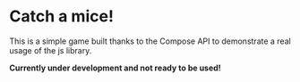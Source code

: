 Catch a mice!
===

This is a simple game built thanks to the Compose API to demonstrate a real usage of the js library.

**Currently under development and not ready to be used!**
